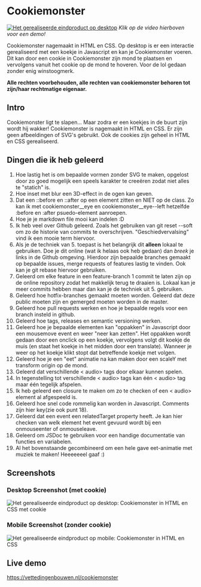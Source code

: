 # Cookiemonster
[![Het gerealiseerde eindproduct op desktop](https://vettedingenbouwen.nl/img/cookiemonster.png)](https://vettedingenbouwen.nl/video/cookiemonster/promo.mp4) 
<i>Klik op de video hierboven voor een demo!</i>

Cookiemonster nagemaakt in HTML en CSS. Op desktop is er een interactie gerealiseerd met een koekje in Javascript en kan je Cookiemonster voeren. Dit kan door een cookie in Cookiemonster zijn mond te plaatsen en vervolgens vanuit het cookie op de mond te hoveren. Voor de lol gedaan zonder enig winstoogmerk. 

<b>Alle rechten voorbehouden, alle rechten van cookiemonster behoren tot zijn/haar rechtmatige eigenaar.</b>

## Intro
Cookiemonster ligt te slapen... Maar zodra er een koekjes in de buurt zijn wordt hij wakker!
Cookiemonster is nagemaakt in HTML en CSS. Er zijn geen afbeeldingen of SVG's gebruikt. Ook de cookies zijn geheel in HTML en CSS gerealiseerd.

## Dingen die ik heb geleerd
1. Hoe lastig het is om bepaalde vormen zonder SVG te maken, opgelost door zo goed mogelijk een speels karakter te creeëren zodat niet alles te "statich" is.
2. Hoe inset met blur een 3D-effect in de ogen kan geven. 
3. Dat een ::before en ::after op een element zitten en NIET op de class. Zo kan ik met cookiemonster__eye en cookiemonster__eye--left hetzelfde :before en :after psuedo-element aanroepen.
4. Hoe je je markdown file mooi kan indelen :D
5. Ik heb veel over Github geleerd. Zoals het gebruiken van git reset --soft om zo de historie van commits te overschrijven. "Geschiedvervalsing" vind ik een mooie term hiervoor.
6. Als je de techniek van 5. toepast is het belangrijk dit <b>alleen</b> lokaal te gebruiken. Doe je dit online (wat ik helaas ook heb gedaan) dan <i>breek</i> je links in de Github omgeving. Hierdoor zijn bepaalde branches gemaakt op bepaalde issues, merge requests of features lastig te vinden. Ook kan je git rebase hiervoor gebruiken.
7. Geleerd om elke feature in een feature-branch 1 commit te laten zijn op de online repository zodat het makkelijk terug te draaien is. Lokaal kan je meer commits hebben maar dan kan je de techniek uit 5. gebruiken. 
8. Geleerd hoe hotfix-branches gemaakt moeten worden. Geleerd dat deze public moeten zijn en gemerged moeten worden in de master. 
9. Geleerd hoe pull requests werken en hoe je bepaalde regels voor een branch insteld in github. 
10. Geleerd hoe tags, releases en semantic versioning werken.
11. Geleerd hoe je bepaalde elementen kan "oppakken" in Javascript door een mousemove event en weer "neer kan zetten". Het oppakken wordt gedaan door een onclick op een koekje, vervolgens volgt dit koekje de muis (en staat het koekje in het midden door een translate). Wanneer je weer op het koekje klikt stopt dat betreffende koekje met volgen.
12. Geleerd hoe je een "eet" animatie na kan maken door een scaleY met transform origin op de mond. 
13. Geleerd dat verschillende < audio> tags door elkaar kunnen spelen.
14. In tegenstelling tot verschillende < audio> tags kan één < audio> tag maar één tegelijk afspelen.
15. Ik heb geleerd een closure te maken om zo te checken of een < audio> element al afgespeeld is. 
16. Geleerd hoe snel code rommelig kan worden in Javascript. Comments zijn hier key(zie ook punt 18).
17. Geleerd dat een event een relatedTarget property heeft. Je kan hier checken van welk element het event gevuurd wordt bij een onmouseenter of onmouseleave. 
18. Geleerd om JSDoc te gebruiken voor een handige documentatie van functies en variabelen.
19. Al het bovenstaande gecombineerd om een hele gave eet-animatie met muziek te maken! Heeeeeeel gaaf :)

## Screenshots

### Desktop Screenshot (met cookie)
![Het gerealiseerde eindproduct op desktop: Cookiemonster in HTML en CSS met cookie](https://vettedingenbouwen.nl/img/cookiemonster.png "Cookiemonster")

### Mobile Screenshot (zonder cookie)
![Het gerealiseerde eindproduct op mobile: Cookiemonster in HTML en CSS](https://vettedingenbouwen.nl/img/cookiemonster_mobile.png "Cookiemonster")

## Live demo
https://vettedingenbouwen.nl/cookiemonster 